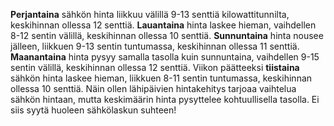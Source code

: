 **Perjantaina** sähkön hinta liikkuu välillä 9-13 senttiä kilowattitunnilta, keskihinnan ollessa 12 senttiä. **Lauantaina** hinta laskee hieman, vaihdellen 8-12 sentin välillä, keskihinnan ollessa 10 senttiä. **Sunnuntaina** hinta nousee jälleen, liikkuen 9-13 sentin tuntumassa, keskihinnan ollessa 11 senttiä. **Maanantaina** hinta pysyy samalla tasolla kuin sunnuntaina, vaihdellen 9-15 sentin välillä, keskihinnan ollessa 12 senttiä. Viikon päätteeksi **tiistaina** sähkön hinta laskee hieman, liikkuen 8-11 sentin tuntumassa, keskihinnan ollessa 10 senttiä. Näin ollen lähipäivien hintakehitys tarjoaa vaihtelua sähkön hintaan, mutta keskimäärin hinta pysyttelee kohtuullisella tasolla. Ei siis syytä huoleen sähkölaskun suhteen!